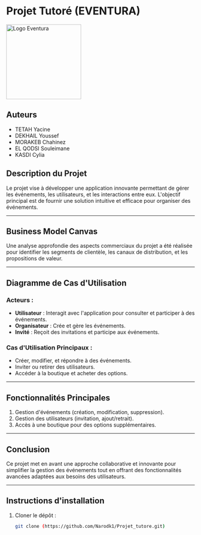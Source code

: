 # Projet Tutoré (EVENTURA)

<img src="eventura_app/logo_eventura.png" alt="Logo Eventura" width="200"/>

## Auteurs
- TETAH Yacine
- DEKHAIL Youssef
- MORAKEB Chahinez
- EL QODSI Souleimane
- KASDI Cylia

## Description du Projet
Le projet vise à développer une application innovante permettant de gérer les événements, les utilisateurs, et les interactions entre eux. L'objectif principal est de fournir une solution intuitive et efficace pour organiser des événements.

---

## Business Model Canvas
Une analyse approfondie des aspects commerciaux du projet a été réalisée pour identifier les segments de clientèle, les canaux de distribution, et les propositions de valeur.

---

## Diagramme de Cas d'Utilisation
### Acteurs :
- **Utilisateur** : Interagit avec l'application pour consulter et participer à des événements.
- **Organisateur** : Crée et gère les événements.
- **Invité** : Reçoit des invitations et participe aux événements.

### Cas d'Utilisation Principaux :
- Créer, modifier, et répondre à des événements.
- Inviter ou retirer des utilisateurs.
- Accéder à la boutique et acheter des options.

---

## Fonctionnalités Principales
1. Gestion d'événements (création, modification, suppression).
2. Gestion des utilisateurs (invitation, ajout/retrait).
3. Accès à une boutique pour des options supplémentaires.

---

## Conclusion
Ce projet met en avant une approche collaborative et innovante pour simplifier la gestion des événements tout en offrant des fonctionnalités avancées adaptées aux besoins des utilisateurs.

---

## Instructions d'installation
1. Cloner le dépôt :  
   ```bash
   git clone (https://github.com/Narodk1/Projet_tutore.git)
